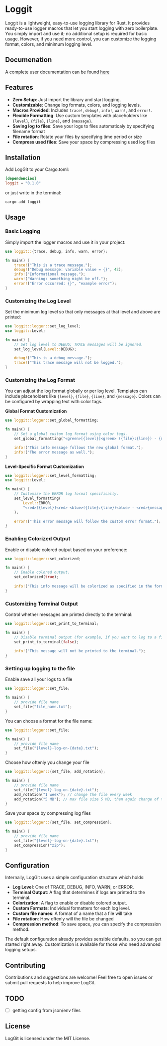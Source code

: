 # Loggit

Loggit is a lightweight, easy-to-use logging library for Rust. It provides ready-to-use logger macros that let you start logging with zero boilerplate. You simply import and use it; no additional setup is required for basic usage. However, if you need more control, you can customize the logging format, colors, and minimum logging level.

## Documenation
A complete user documentation can be found [here](./docs/DOC_PREVIEW.md)

## Features

- **Zero Setup**: Just import the library and start logging.
- **Customizable**: Change log formats, colors, and logging levels.
- **Macros Provided**: Includes `trace!`, `debug!`, `info!`, `warn!`, and `error!`.
- **Flexible Formatting**: Use custom templates with placeholders like `{level}`, `{file}`, `{line}`, and `{message}`.
- **Saving log to files**: Save your logs to files automaticaly by specifying filename format 
- **File rotation**: Rotate your files by specifying time period or size
- **Compress used files**: Save your space by compressing used log files

## Installation

Add LogGit to your Cargo.toml:

````toml
[dependencies]
loggit = "0.1.0"
````

or just write in the terminal:
```shell
cargo add loggit
```

## Usage

### Basic Logging

Simply import the logger macros and use it in your project:

````rust
use loggit::{trace, debug, info, warn, error};

fn main() {
    trace!("This is a trace message.");
    debug!("Debug message: variable value = {}", 42);
    info!("Informational message.");
    warn!("Warning: something might be off.");
    error!("Error occurred: {}", "example error");
}
````

### Customizing the Log Level

Set the minimum log level so that only messages at that level and above are printed:

````rust
use loggit::logger::set_log_level;
use loggit::Level;

fn main() {
    // Set log level to DEBUG; TRACE messages will be ignored.
    set_log_level(Level::DEBUG);

    debug!("This is a debug message.");
    trace!("This trace message will not be logged.");
}
````

### Customizing the Log Format

You can adjust the log format globally or per log level. Templates can include placeholders like `{level}`, `{file}`, `{line}`, and `{message}`. Colors can be configured by wrapping text with color tags.

**Global Format Customization**

````rust
use loggit::logger::set_global_formatting;

fn main() {
    // Set a global custom log format using color tags.
    set_global_formatting("<green>[{level}]<green> ({file}:{line}) - {message}".to_string());

    info!("This info message follows the new global format.");
    info!("The error message as well.");
}
````

**Level-Specific Format Customization**

````rust
use loggit::logger::set_level_formatting;
use loggit::Level;

fn main() {
    // Customize the ERROR log format specifically.
    set_level_formatting(
        Level::ERROR,
        "<red>[{level}]<red> <blue>({file}:{line})<blue> - <red>{message}<red>".to_string()
    );

    error!("This error message will follow the custom error format.");
}
````

### Enabling Colorized Output

Enable or disable colored output based on your preference:

````rust
use loggit::logger::set_colorized;

fn main() {
    // Enable colored output.
    set_colorized(true);
    
    info!("This info message will be colorized as specified in the format.");
}
````

### Customizing Terminal Output

Control whether messages are printed directly to the terminal:

````rust
use loggit::logger::set_print_to_terminal;

fn main() {
    // Disable terminal output (for example, if you want to log to a file instead).
    set_print_to_terminal(false);
    
    info!("This message will not be printed to the terminal.");
}
````

### Setting up logging to the file

Enable save all your logs to a file

````rust
use loggit::logger::set_file;

fn main() {
    // provide file name
    set_file("file_name.txt");
}
````

You can choose a format for the file name:

````rust
use loggit::logger::set_file;

fn main() {
    // provide file name
    set_file("{level}-log-on-{date}.txt");
}
````

Choose how oftenly you change your file

````rust
use loggit::logger::{set_file, add_rotation};

fn main() {
    // provide file name
    set_file("{level}-log-on-{date}.txt");
    add_rotation("1 week"); // change the file every week
    add_rotation("5 MB"); // max file size 5 MB, then again change of the file
}
````

Save your space by compressing log files
````rust
use loggit::logger::{set_file, set_compression};

fn main() {
    // provide file name
    set_file("{level}-log-on-{date}.txt");
    set_compression("zip");
}
````

## Configuration

Internally, LogGit uses a simple configuration structure which holds:
- **Log Level**: One of TRACE, DEBUG, INFO, WARN, or ERROR.
- **Terminal Output**: A flag that determines if logs are printed to the terminal.
- **Colorization**: A flag to enable or disable colored output.
- **Custom Formats**: Individual formatters for each log level.
- **Custom file names**: A format of a name that a file will take
- **File rotation**: How oftenly will the file be changed
- **Compression method**: To save space, you can specify the compression method. 

The default configuration already provides sensible defaults, so you can get started right away. Customization is available for those who need advanced logging setups.

## Contributing

Contributions and suggestions are welcome! Feel free to open issues or submit pull requests to help improve LogGit.

## TODO
- [ ] getting config from json/env files

## License

LogGit is licensed under the MIT License.

